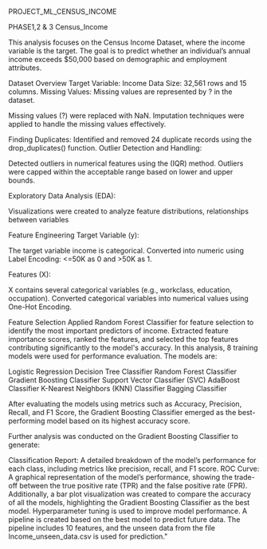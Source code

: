 PROJECT_ML_CENSUS_INCOME


PHASE1,2 & 3 Census_Income 

This analysis focuses on the Census Income Dataset, where the income variable is the target. The goal is to predict whether an individual’s annual income exceeds $50,000 based on demographic and employment attributes.

Dataset Overview Target Variable: Income Data Size: 32,561 rows and 15 columns. Missing Values: Missing values are represented by ? in the dataset.

Missing values (?) were replaced with NaN. Imputation techniques were applied to handle the missing values effectively.

Finding Duplicates: Identified and removed 24 duplicate records using the drop_duplicates() function. Outlier Detection and Handling:

Detected outliers in numerical features using the (IQR) method. Outliers were capped within the acceptable range based on lower and upper bounds.

Exploratory Data Analysis (EDA):

Visualizations were created to analyze feature distributions, relationships between variables

Feature Engineering Target Variable (y):

The target variable income is categorical. Converted into numeric using Label Encoding: <=50K as 0 and >50K as 1.

Features (X):

X contains several categorical variables (e.g., workclass, education, occupation). Converted categorical variables into numerical values using One-Hot Encoding.

Feature Selection Applied Random Forest Classifier for feature selection to identify the most important predictors of income. Extracted feature importance scores, ranked the features, and selected the top features contributing significantly to the model's accuracy. In this analysis, 8 training models were used for performance evaluation. The models are:

Logistic Regression Decision Tree Classifier Random Forest Classifier Gradient Boosting Classifier Support Vector Classifier (SVC) AdaBoost Classifier K-Nearest Neighbors (KNN) Classifier Bagging Classifier

After evaluating the models using metrics such as Accuracy, Precision, Recall, and F1 Score, the Gradient Boosting Classifier emerged as the best-performing model based on its highest accuracy score.

Further analysis was conducted on the Gradient Boosting Classifier to generate:

Classification Report: A detailed breakdown of the model’s performance for each class, including metrics like precision, recall, and F1 score. ROC Curve: A graphical representation of the model’s performance, showing the trade-off between the true positive rate (TPR) and the false positive rate (FPR). Additionally, a bar plot visualization was created to compare the accuracy of all the models, highlighting the Gradient Boosting Classifier as the best model. Hyperparameter tuning is used to improve model performance. A pipeline is created based on the best model to predict future data. The pipeline includes 10 features, and the unseen data from the file Income_unseen_data.csv is used for prediction."                
